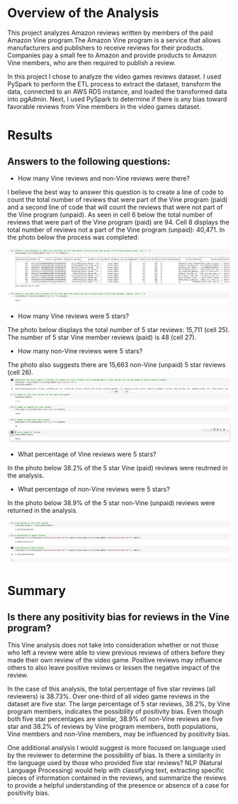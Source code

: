 # Overview of the Analysis

This project analyzes Amazon reviews written by members of the paid Amazon Vine program.The Amazon Vine program is a service that allows manufacturers and publishers to receive reviews for their products. Companies pay a small fee to Amazon and provide products to Amazon Vine members, who are then required to publish a review.

In this project I chose to analyze the video games reviews dataset. I used PySpark to perform the ETL process to extract the dataset, transform the data, connected to an AWS RDS instance, and loaded the transformed data into pgAdmin. Next, I used PySpark to determine if there is any bias toward favorable reviews from Vine members in the video games dataset.


# Results

## Answers to the following questions:

- How many Vine reviews and non-Vine reviews were there?

I believe the best way to answer this question is to create a line of code to count the total number of reviews that were part of the Vine program (paid) and a second line of code that will count the reviews that were not part of the Vine program (unpaid). As seen in cell 6 below the total number of reviews that were part of the Vine program (paid) are 94. Cell 8 displays the total number of reviews not a part of the Vine program (unpaid): 40,471. In the photo below the process was completed:

<img src="Resources/count.png">

-  How many Vine reviews were 5 stars? 

The photo below displays the total number of 5 star reviews: 15,711 (cell 25). The number of 5 star Vine member reviews (paid) is 48 (cell 27).

- How many non-Vine reviews were 5 stars?

The photo also suggests there are 15,663 non-Vine (unpaid) 5 star reviews (cell 26).
<img src="Resources/fivestar_reviews.png">

-  What percentage of Vine reviews were 5 stars? 

In the photo below 38.2% of the 5 star Vine (paid) reviews were reutrned in the analysis.

- What percentage of non-Vine reviews were 5 stars?

In the photo below 38.9% of the 5 star non-Vine (unpaid) reviews were returned in the analysis.

<img src="Resources/fivestar_percentages.png">


# Summary 

## Is there any positivity bias for reviews in the Vine program? 

This Vine analysis does not take into consideration whether or not those who left a review were able to view previous reviews of others before they made their own review of the video game. Positive reviews may influence others to also leave positive reviews or lessen the negative impact of the review. 

In the case of this analysis, the total percentage of five star reviews (all reviewers) is 38.73%. Over one-third of all video game reviews in the dataset are five star. The large percentage of 5 star reviews, 38.2%, by Vine program members, indicates the possibility of positivity bias. Even though both five star percentages are similar, 38.9% of non-Vine reviews are five star and 38.2% of reviews by Vine program members, both populations, Vine members and non-Vine members, may be influenced by positivity bias.

One additional analysis I would suggest is more focused on language used by the reviewer to determine the possibility of bias. Is there a similarity in the language used by those who provided five star reviews? NLP (Natural Language Processing) would help with classifying text, extracting specific pieces of information contained in the reviews, and summarize the reviews to provide a helpful understanding of the presence or absence of a case for positivity bias.
